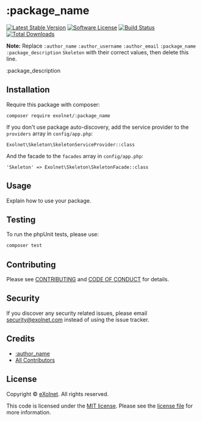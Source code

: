 # :package_name

[![Latest Stable Version](https://poser.pugx.org/eXolnet/:package_name/v/stable?format=flat-square)](https://packagist.org/packages/eXolnet/:package_name)
[![Software License](https://img.shields.io/badge/license-MIT-brightgreen.svg?style=flat-square)](LICENSE)
[![Build Status](https://img.shields.io/github/actions/workflow/status/eXolnet/:package_name/tests.yml?label=tests&style=flat-square)](https://github.com/eXolnet/:package_name/actions?query=workflow%3Atests)
[![Total Downloads](https://img.shields.io/packagist/dt/eXolnet/:package_name.svg?style=flat-square)](https://packagist.org/packages/eXolnet/:package_name)

**Note:** Replace ```:author_name``` ```:author_username``` ```:author_email``` ```:package_name``` ```:package_description``` ```Skeleton``` with their correct values, then delete this line.

:package_description

## Installation

Require this package with composer:

```
composer require exolnet/:package_name
```

If you don't use package auto-discovery, add the service provider to the ``providers`` array in `config/app.php`:

```
Exolnet\Skeleton\SkeletonServiceProvider::class
```

And the facade to the ``facades`` array in `config/app.php`: 

```
'Skeleton' => Exolnet\Skeleton\SkeletonFacade::class
```

## Usage

Explain how to use your package.

## Testing

To run the phpUnit tests, please use:

``` bash
composer test
```

## Contributing

Please see [CONTRIBUTING](CONTRIBUTING.md) and [CODE OF CONDUCT](CODE_OF_CONDUCT.md) for details.

## Security

If you discover any security related issues, please email security@exolnet.com instead of using the issue tracker.

## Credits

- [:author_name](https://github.com/:author_username)
- [All Contributors](../../contributors)

## License

Copyright © [eXolnet](https://www.exolnet.com). All rights reserved.

This code is licensed under the [MIT license](http://choosealicense.com/licenses/mit/).
Please see the [license file](LICENSE) for more information.
